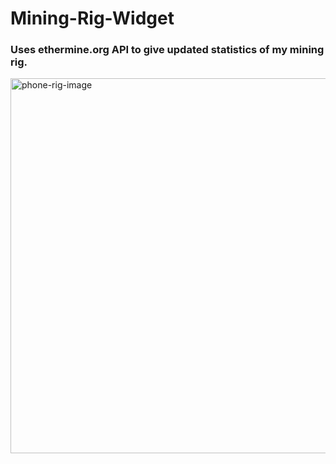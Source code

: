 # Mining-Rig-Widget
### Uses ethermine.org API to give updated statistics of my mining rig.

<img src="https://i.imgur.com/UlkIE4d.jpg" alt="phone-rig-image" width="600"/>
